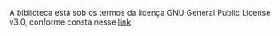 A biblioteca está sob os termos da licença GNU General Public License v3.0, conforme consta nesse [link](https://github.com/aranseiki/py-rpautom/blob/main/LICENSE).